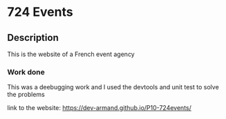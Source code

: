 # 724 Events

## Description
This is the website of a French event agency

### Work done
This was a deebugging work and I used the devtools and unit test to solve the problems

link to the website: https://dev-armand.github.io/P10-724events/
